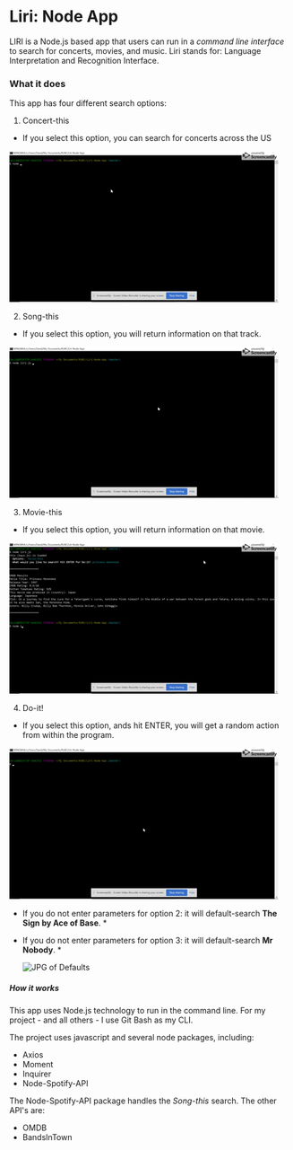 # Liri: Node App
 LIRI is a Node.js based app that users can run in a *command line interface* to search for concerts, movies, and music.
 Liri stands for: Language Interpretation and Recognition Interface.

### What it does
This app has four different search options:
1. Concert-this
  * If you select this option, you can search for concerts across the US

  ![GIF of Concert-this](./images/concert-this.gif)

2. Song-this
  * If you select this option, you will return information on that track.

  ![GIF of Song-this](./images/song-this.gif)

3. Movie-this
  * If you select this option, you will return information on that movie.

  ![GIF of Movie-this](./images/movie-this.gif)

4. Do-it!
  * If you select this option, ands hit ENTER, you will get a random action from within the program.

  ![GIF of Do-it](./images/do-this.gif)

* If you do not enter parameters for option 2: it will default-search __The Sign by Ace of Base__. *
* If you do not enter parameters for option 3: it will default-search __Mr Nobody__. *

  ![JPG of Defaults](./images/defaults.jpg)

##### How it works
This app uses Node.js technology to run in the command line. For my project - and all others - I use Git Bash as my CLI.

The project uses javascript and several node packages, including:
* Axios
* Moment
* Inquirer
* Node-Spotify-API

The Node-Spotify-API package handles the *Song-this* search. The other API's are:
* OMDB
* BandsInTown
